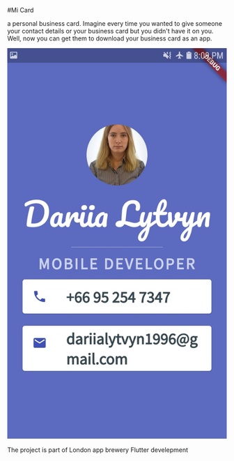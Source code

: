 #Mi Card

a personal business card. Imagine every time you wanted to give someone your contact details or your business card but you didn't have it on you. Well, now you can get them to download your business card as an app.

![Finished App](https://github.com/ldasha60/mi_card_flutter/blob/master/Screenshot_mi_card.jpg)

The project is part of London app brewery Flutter develepment
